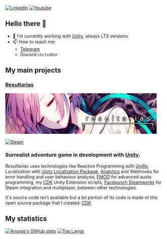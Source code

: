[![LinkedIn](https://img.shields.io/badge/linkedin-%230077B5.svg?style=for-the-badge&logo=linkedin&logoColor=white)](https://linkedin.com/in/chrisdbhr/) 
[![Youtube](https://img.shields.io/badge/YouTube-%23FF0000.svg?style=for-the-badge&logo=YouTube&logoColor=white)](https://youtube.com/channel/UCIhtcO3lc2tC2GDnUxW-4KQ) 

## Hello there 👋
- 🚀 I’m currently working with [Unity](https://unity3d.com/unity/qa/lts-releases), always LTS versions.
- 📫 How to reach me: 
  - [Telegram](https://t.me/chrisdbhr)
  - Discord `chrisdbhr`

## My main projects
### [Resultarias](https://store.steampowered.com/app/2230030)
[![Resultarias](https://raw.githubusercontent.com/Chrisdbhr/chrisdbhr/master/resultarias-git-wide.jpg)](https://store.steampowered.com/app/2230030) 

[![Steam](https://img.shields.io/badge/steam-%23000000.svg?style=for-the-badge&logo=steam&logoColor=white)](https://store.steampowered.com/app/2230030) 

### Surrealist adventure game in development with [Unity](https://unity3d.com). 
*Resultarias* uses technologies like Reactive Programming with [UniRx](https://github.com/neuecc/UniRx), Localization with [Unity Localization Package](https://docs.unity3d.com/Packages/com.unity.localization@latest), [Analytics](https://unity.com/products/unity-analytics) and Webhooks for error handling and user behaviour analysis, [FMOD](https://www.fmod.com/) for advanced audio programming, my [CDK](https://github.com/chrisdbhr/CDK) Unity Extension scripts, [Facepunch Steamworks](https://github.com/Facepunch/Facepunch.Steamworks) for Steam integration and multiplayer, between other technologies.

It's source code isn't available but a bit portion of its code is made of this open source package that I created: [CDK](https://github.com/chrisdbhr/CDK)

## My statistics
[![Anurag's GitHub stats](https://github-readme-stats.vercel.app/api?username=chrisdbhr&show_icons=true&theme=nightowl&hide_rank=true)](https://github.com/anuraghazra/github-readme-stats) [![Top Langs](https://github-readme-stats.vercel.app/api/top-langs/?username=chrisdbhr&show_icons=true&theme=nightowl&hide=scss,less&layout=compact)](https://github.com/anuraghazra/github-readme-stats)
